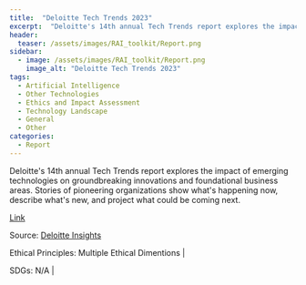 ```yaml
---
title:  "Deloitte Tech Trends 2023"  
excerpt:  "Deloitte's 14th annual Tech Trends report explores the impact of emerging techno (...)"  
header:
  teaser: /assets/images/RAI_toolkit/Report.png
sidebar:
  - image: /assets/images/RAI_toolkit/Report.png
    image_alt: "Deloitte Tech Trends 2023"
tags:
  - Artificial Intelligence
  - Other Technologies
  - Ethics and Impact Assessment
  - Technology Landscape
  - General
  - Other
categories:
  - Report
---
```

Deloitte's 14th annual Tech Trends report explores the impact of emerging technologies on groundbreaking innovations and foundational business areas. Stories of pioneering organizations show what's happening now, describe what's new, and project what could be coming next.

[Link](https://www2.deloitte.com/us/en/insights/focus/tech-trends.html?icid=learn_more_content_click)

Source: [Deloitte Insights](https://www2.deloitte.com/us/en/insights.html)

Ethical Principles: Multiple Ethical Dimentions | 

SDGs: N/A | 

